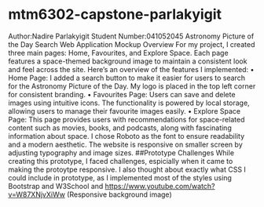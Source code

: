 # mtm6302-capstone-parlakyigit

Author:Nadire Parlakyigit
Student Number:041052045
Astronomy Picture of the Day Search
Web Application Mockup Overview
For my project, I created three main pages: Home, Favourites, and Explore Space. Each page features a space-themed background image to maintain a consistent look and feel across the site. Here’s an overview of the features I implemented:
• Home Page: I added a search button to make it easier for users to search for the Astronomy Picture of the Day. My logo is placed in the top left corner for consistent branding.
• Favourites Page: Users can save and delete images using intuitive icons. The functionality is powered by local storage, allowing users to manage their favourite images easily.
• Explore Space Page: This page provides users with recommendations for space-related content such as movies, books, and podcasts, along with fascinating information about space.
I chose Roboto as the font to ensure readability and a modern aesthetic. The website is responsive on smaller screen by adjusting typography and image sizes.
##Prototype Challenges
While creating this prototype, I faced challenges, espicially when it came to making the protoytpe responsive. I also thought about exactly what CSS I could include in prototype, as I implemented most of the styles using Bootstrap and W3School and
https://www.youtube.com/watch?v=W87XNjvXiWw (Responsive background image)